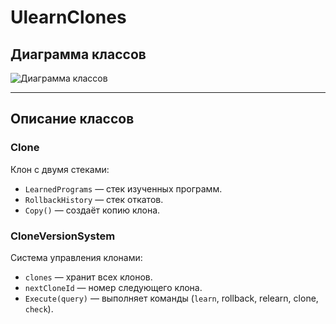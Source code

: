 # UlearnClones

## Диаграмма классов
![Диаграмма классов](https://www.mermaidchart.com/raw/87e96f4c-6ec9-41c1-a2bb-79fd15f9415b?theme=light&version=v0.1&format=svg)

---

## Описание классов

### Clone
Клон с двумя стеками:
- `LearnedPrograms` — стек изученных программ.
- `RollbackHistory` — стек откатов.
- `Copy()` — создаёт копию клона.

### CloneVersionSystem
Система управления клонами:
- `clones` — хранит всех клонов.
- `nextCloneId` — номер следующего клона.
- `Execute(query)` — выполняет команды (`learn`, rollback, relearn, clone, `check`).
